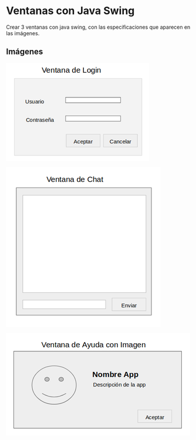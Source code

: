 # Ventanas con Java Swing

Crear 3 ventanas con java swing, con las especificaciones que aparecen en las imágenes.

## Imágenes

![Texto alternativo](docs/login.png)

![Texto alternativo](docs/chat.png)

![Texto alternativo](docs/ayuda.png)
